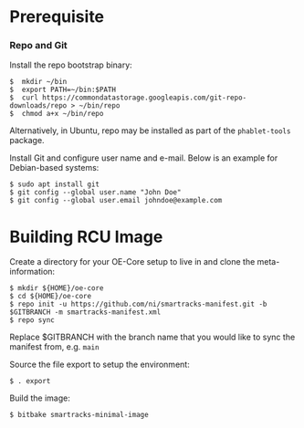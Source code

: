 # Prerequisite #

### Repo and Git ###
Install the repo bootstrap binary:
```
$  mkdir ~/bin
$  export PATH=~/bin:$PATH
$  curl https://commondatastorage.googleapis.com/git-repo-downloads/repo > ~/bin/repo
$  chmod a+x ~/bin/repo
```
Alternatively, in Ubuntu, repo may be installed as part of the `phablet-tools` package.

Install Git and configure user name and e-mail. Below is an example for Debian-based systems:
```
$ sudo apt install git
$ git config --global user.name "John Doe"
$ git config --global user.email johndoe@example.com
```

# Building RCU Image #
Create a directory for your OE-Core setup to live in and clone the meta-information:
```
$ mkdir ${HOME}/oe-core
$ cd ${HOME}/oe-core
$ repo init -u https://github.com/ni/smartracks-manifest.git -b $GITBRANCH -m smartracks-manifest.xml
$ repo sync
```
Replace $GITBRANCH with the branch name that you would like to sync the manifest from, e.g. `main`

Source the file export to setup the environment:
```
$ . export
```

Build the image:
```
$ bitbake smartracks-minimal-image
```
